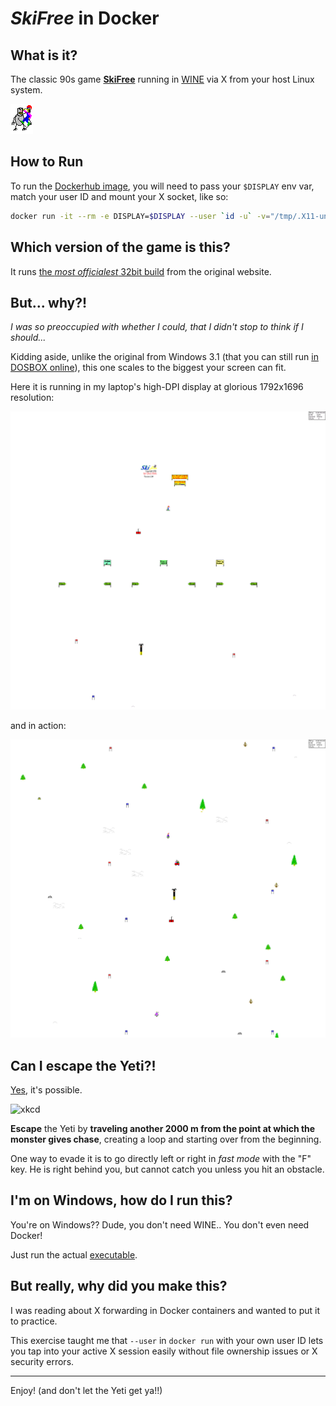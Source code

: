 # *SkiFree* in Docker

## What is it?

The classic 90s game [**SkiFree**](https://en.wikipedia.org/wiki/SkiFree) running in [WINE](https://www.winehq.org) via X from your host Linux system.

![The Yeti that eats you.](https://github.com/darkvertex/docker-skifree/raw/master/images/skifree_yeti_gobble.gif)

## How to Run

To run the [Dockerhub image](https://hub.docker.com/r/alanf/skifree-wine), you will need to pass your `$DISPLAY` env var, match your user ID and mount your X socket, like so:

```bash
docker run -it --rm -e DISPLAY=$DISPLAY --user `id -u` -v="/tmp/.X11-unix:/tmp/.X11-unix" alanf/skifree-wine
```

## Which version of the game is this?

It runs [the _most officialest_ 32bit build](http://ski.ihoc.net/) from the original website.

## But... why?!

_I was so preoccupied with whether I could, that I didn't stop to think if I should..._

Kidding aside, unlike the original from Windows 3.1 (that you can still run [in DOSBOX online](https://classicreload.com/win3x-skifree.html)), this one scales to the biggest your screen can fit.

Here it is running in my laptop's high-DPI display at glorious 1792x1696 resolution:

![start screen](https://github.com/darkvertex/docker-skifree/raw/master/images/skifree_hd_screenshot1.png)

and in action:

![skiing](https://github.com/darkvertex/docker-skifree/raw/master/images/skifree_hd_screenshot2.png)

## Can I escape the Yeti?!

[Yes](https://youtube.com/watch?v=qf3p0WGS5mc), it's possible.

![xkcd](https://imgs.xkcd.com/comics/skifree.png)

**Escape** the Yeti by **traveling another 2000 m from the point at which the monster gives chase**, creating a loop and starting over from the beginning.

One way to evade it is to go directly left or right in _fast mode_ with the "F" key. He is right behind you, but cannot catch you unless you hit an obstacle.

## I'm on Windows, how do I run this?

You're on Windows?? Dude, you don't need WINE.. You don't even need Docker!

Just run the actual [executable](http://ski.ihoc.net/ski32.exe).

## But really, why did you make this?

I was reading about X forwarding in Docker containers and wanted to put it to practice.

This exercise taught me that `--user` in `docker run` with your own user ID lets you tap into your active X session easily without file ownership issues or X security errors.

---

Enjoy! (and don't let the Yeti get ya!!)
